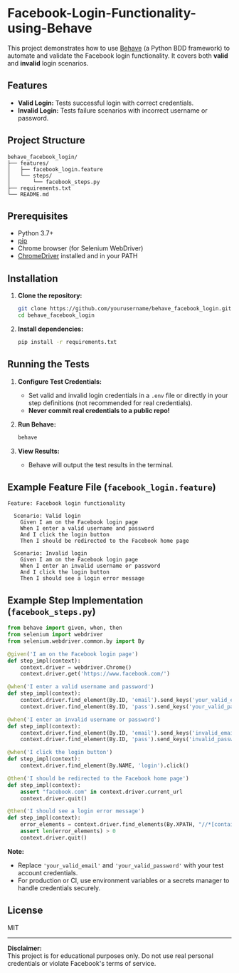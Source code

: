 # Facebook-Login-Functionality-using-Behave

This project demonstrates how to use [Behave](https://behave.readthedocs.io/en/stable/) (a Python BDD framework) to automate and validate the Facebook login functionality. It covers both **valid** and **invalid** login scenarios.

## Features

- **Valid Login:** Tests successful login with correct credentials.
- **Invalid Login:** Tests failure scenarios with incorrect username or password.

## Project Structure

```
behave_facebook_login/
├── features/
│   ├── facebook_login.feature
│   └── steps/
│       └── facebook_steps.py
├── requirements.txt
└── README.md
```

## Prerequisites

- Python 3.7+
- [pip](https://pip.pypa.io/en/stable/)
- Chrome browser (for Selenium WebDriver)
- [ChromeDriver](https://chromedriver.chromium.org/) installed and in your PATH

## Installation

1. **Clone the repository:**
   ```bash
   git clone https://github.com/yourusername/behave_facebook_login.git
   cd behave_facebook_login
   ```

2. **Install dependencies:**
   ```bash
   pip install -r requirements.txt
   ```

## Running the Tests

1. **Configure Test Credentials:**
   - Set valid and invalid login credentials in a `.env` file or directly in your step definitions (not recommended for real credentials).
   - **Never commit real credentials to a public repo!**

2. **Run Behave:**
   ```bash
   behave
   ```

3. **View Results:**
   - Behave will output the test results in the terminal.

## Example Feature File (`facebook_login.feature`)

```gherkin
Feature: Facebook login functionality

  Scenario: Valid login
    Given I am on the Facebook login page
    When I enter a valid username and password
    And I click the login button
    Then I should be redirected to the Facebook home page

  Scenario: Invalid login
    Given I am on the Facebook login page
    When I enter an invalid username or password
    And I click the login button
    Then I should see a login error message
```

## Example Step Implementation (`facebook_steps.py`)

```python
from behave import given, when, then
from selenium import webdriver
from selenium.webdriver.common.by import By

@given('I am on the Facebook login page')
def step_impl(context):
    context.driver = webdriver.Chrome()
    context.driver.get('https://www.facebook.com/')

@when('I enter a valid username and password')
def step_impl(context):
    context.driver.find_element(By.ID, 'email').send_keys('your_valid_email')
    context.driver.find_element(By.ID, 'pass').send_keys('your_valid_password')

@when('I enter an invalid username or password')
def step_impl(context):
    context.driver.find_element(By.ID, 'email').send_keys('invalid_email')
    context.driver.find_element(By.ID, 'pass').send_keys('invalid_password')

@when('I click the login button')
def step_impl(context):
    context.driver.find_element(By.NAME, 'login').click()

@then('I should be redirected to the Facebook home page')
def step_impl(context):
    assert "facebook.com" in context.driver.current_url
    context.driver.quit()

@then('I should see a login error message')
def step_impl(context):
    error_elements = context.driver.find_elements(By.XPATH, "//*[contains(text(), 'incorrect')]")
    assert len(error_elements) > 0
    context.driver.quit()
```

**Note:**  
- Replace `'your_valid_email'` and `'your_valid_password'` with your test account credentials.
- For production or CI, use environment variables or a secrets manager to handle credentials securely.

## License

MIT

---

**Disclaimer:**  
This project is for educational purposes only. Do not use real personal credentials or violate Facebook's terms of service.
